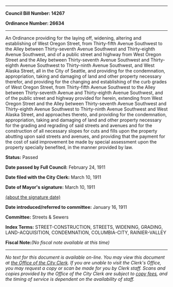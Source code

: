 

********

**Council Bill Number: 14267**
   
**Ordinance Number: 26634**
********

 An Ordinance providing for the laying off, widening, altering and establishing of West Oregon Street, from Thirty-fifth Avenue Southwest to the Alley between Thirty-seventh Avenue Southwest and Thirty-eighth Avenue Southwest, and of a public street and highway from West Oregon Street and the Alley between Thirty-seventh Avenue Southwest and Thirty-eighth Avenue Southwest to Thirty-ninth Avenue Southwest, and West Alaska Street, all in the City of Seattle, and providing for the condemnation, appropriation, taking and damaging of land and other property necessary therefor, and providing for the changing and establishing of the curb grades of West Oregon Street, from Thirty-fifth Avenue Southwest to the Alley between Thirty-seventh Avenue and Thirty-eighth Avenue Southwest, and of the public street and highway provided for herein, extending from West Oregon Street and the Alley between Thirty-seventh Avenue Southwest and Thirty-eighth Avenue Southwest to Thirty-ninth Avenue Southwest and West Alaska Street, and approaches thereto, and providing for the condemnation, appropriation, taking and damaging of land and other property necessary for the grading and regrading of said streets and avenues and for the construction of all necessary slopes for cuts and fills upon the property abutting upon said streets and avenues, and providing that the payment for the cost of said improvement be made by special assessment upon the property specially benefited, in the manner provided by law.

**Status:** Passed
   
**Date passed by Full Council:** February 24, 1911
   
**Date filed with the City Clerk:** March 10, 1911
   
**Date of Mayor's signature:** March 10, 1911
   
[(about the signature date)](/~public/approvaldate.htm)
   
   
   
**Date introduced/referred to committee:** January 16, 1911
   
**Committee:** Streets & Sewers
   
   
**Index Terms:** STREET-CONSTRUCTION, STREETS, WIDENING, GRADING, LAND-ACQUISITION, CONDEMNATION, COLUMBIA-CITY, RAINIER-VALLEY

**Fiscal Note:**_(No fiscal note available at this time)_
********

_No text for this document is available on-line. You may view this document at [the Office of the City Clerk](http://www.seattle.gov/leg/clerk/contactUs.htm). If you are unable to visit the Clerk's Office, you may request a copy or scan be made for you by Clerk staff. Scans and copies provided by the Office of the City Clerk are subject to [copy fees](http://clerk.seattle.gov/~public/clerkfees.htm), and the timing of service is dependent on the availability of staff._

